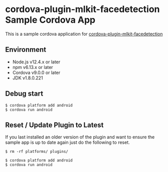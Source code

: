 cordova-plugin-mlkit-facedetection Sample Cordova App
=======================

This is a sample cordova application for <a href="https://github.com/tripodworks-iot/cordova-plugin-mlkit-facedetection">cordova-plugin-mlkit-facedetection</a>
## Environment

- Node.js v12.4.x or later
- npm v6.13.x or later
- Cordova v9.0.0 or later
- JDK v1.8.0.221

## Debug start
```
$ cordova platform add android
$ cordova run android
```

## Reset / Update Plugin to Latest

If you last installed an older version of the plugin and want to ensure the sample app is up to date again just do the following to reset.

```
$ rm -rf platforms/ plugins/

$ cordova platform add android
$ cordova run android
```

